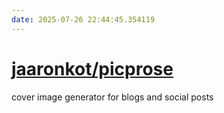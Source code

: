 ```yaml
---
date: 2025-07-26 22:44:45.354119
---
```


# [jaaronkot/picprose](https://github.com/jaaronkot/picprose)

cover image generator for blogs and social posts